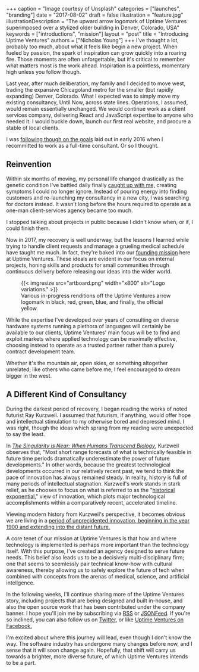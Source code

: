 +++
caption = "Image courtesy of Unsplash"
categories = ["launches", "branding"]
date = "2017-08-02"
draft = false
illustration = "feature.jpg"
illustrationDescription = "The upward arrow logomark of Uptime Ventures superimposed over a stylized older building in Denver, Colorado, USA"
keywords = ["introductions", "mission"]
layout = "post"
title = "Introducing Uptime Ventures"
authors = ["Nicholas Young"]
+++
I've thought a lot, probably too much, about what it feels like begin a new project. When fueled by passion, the spark of inspiration can grow quickly into a roaring fire. Those moments are often unforgettable, but it's critical to remember what matters most is the work ahead. Inspiration is a pointless, momentary high unless you follow though.

Last year, after much deliberation, my family and I decided to move west, trading the expansive Chicagoland metro for the smaller (but rapidly expanding) Denver, Colorado. What I expected was to simply move my existing consultancy, Until Now, across state lines. Operations, I assumed, would remain essentially unchanged. We would continue work as a client services company, delivering React and JavaScript expertise to anyone who needed it. I would buckle down, launch our first real website, and procure a stable of local clients.

I was [following though on the goals](https://www.secretfader.com/blog/2016/01/be-kind-rewind/) laid out in early 2016 when I recommitted to work as a full-time consultant. Or so I thought.

## Reinvention

Within six months of moving, my personal life changed drastically as the genetic condition I've battled daily finally [caught up with me,](https://www.secretfader.com/blog/tag/chronic-illness/) creating symptoms I could no longer ignore. Instead of pouring energy into finding customers and re-launching my consultancy in a new city, I was searching for doctors instead. It wasn't long before the hours required to operate as a one-man client-services agency became too much.

I stopped talking about projects in public because I didn't know when, or if, I could finish them.

Now in 2017, my recovery is well underway, but the lessons I learned while trying to handle client requests and manage a grueling medical schedule have taught me much. In fact, they're baked into our [founding mission](/mission/) here at Uptime Ventures. These ideals are evident in our focus on internal projects, honing skills and products for small communities through continuous delivery before releasing our ideas into the wider world.

<figure>
{{< imgresize src="artboard.png" width="x800" alt="Logo variations." >}}
<figcaption>
Various in-progress renditions off the Uptime Ventures arrow logomark in black, red, green, blue, and finally,
the official yellow.
</figcaption>
</figure>

While the expertise I've developed over years of consulting on diverse hardware systems running a plethora of languages will certainly be available to our clients, Uptime Ventures' main focus will be to find and exploit markets where applied technology can be maximally effective, choosing instead to operate as a trusted partner rather than a purely contract development team.

Whether it's the mountain air, open skies, or something altogether unrelated; like others who came before me, I feel encouraged to dream bigger in the west.

## A Different Kind of Consultancy

During the darkest period of recovery, I began reading the works of noted futurist Ray Kurzweil. I assumed that futurism, if anything, would offer hope and intellectual stimulation to my otherwise bored and depressed mind. I was right, though the ideas which sprang from my reading were unexpected to say the least.

In [*The Singularity is Near: When Humans Transcend Biology*][singularity], Kurzweil observes that, "Most short range forecasts of what is technically feasible in future time periods dramatically underestimate the power of future developments." In other words, because the greatest technological developments occurred in our relatively recent past, we tend to think the pace of innovation has always remained steady. In reality, history is full of many periods of intellectual stagnation. Kurzweil's work stands in stark relief, as he chooses to focus on what is referred to as the "[historical exponential][he]," view of innovation, which plots major technological accomplishments within a comparatively recent, accelerated timeline. 

Viewing modern history from Kurzweil's perspective, it becomes obvious we are living in a [period of unprecidented innovation, beginning in the year 1900 and extending into the distant future.](http://www.kurzweilai.net/the-law-of-accelerating-returns)

A core tenet of our mission at Uptime Ventures is that how and where technology is implemented is perhaps more important than the technology itself. With this purpose, I've created an agency designed to serve future needs. This belief also leads us to be a decisively multi-disciplinary firm; one that seems to seemlessly pair technical know-how with cultural awareness, thereby allowing us to safely explore the future of tech when combined with concepts from the arenas of medical, science, and artificial intellgence.

In the following weeks, I'll continue sharing more of the Uptime Ventures story, including projects that are being designed and built in-house, and also the open source work that has been contributed under the company banner. I hope you'll join me by subscribing via [RSS](/blog/feed.xml) or [JSONFeed](/blog/feed.json). If you're so inclined, you can also follow us on [Twitter](https://twitter.com/UptimeVentures), or like [Uptime Ventures on Facebook.](https://facebook.com/UptimeVentures)

I'm excited about where this journey will lead, even though I don't know the way. The software industry has undergone many changes before now, and I sense that it will soon change again. Hopefully, that shift will carry us towards a brighter, more diverse future, of which Uptime Ventures intends to be a part.

[singularity]: https://en.wikipedia.org/wiki/The_Singularity_Is_Near
[he]: https://en.wikipedia.org/wiki/The_Singularity_Is_Near#/media/File:Moore%27s_Law_over_120_Years.png
